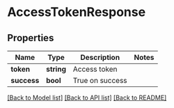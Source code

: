# AccessTokenResponse

## Properties
Name | Type | Description | Notes
------------ | ------------- | ------------- | -------------
**token** | **string** | Access token | 
**success** | **bool** | True on success | 

[[Back to Model list]](../../README.md#documentation-for-models) [[Back to API list]](../../README.md#documentation-for-api-endpoints) [[Back to README]](../../README.md)

